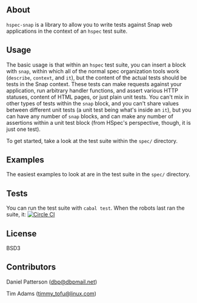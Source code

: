 ## About

`hspec-snap` is a library to allow you to write tests against Snap web
applications in the context of an `hspec` test suite.

## Usage

The basic usage is that within an `hspec` test suite, you can insert a
block with `snap`, within which all of the normal spec organization
tools work (`describe`, `context`, and `it`), but the content of the
actual tests should be tests in the Snap context. These tests can make
requests against your application, run arbitrary handler functions,
and assert various HTTP statuses, content of HTML pages, or just plain
unit tests. You can't mix in other types of tests within the `snap`
block, and you can't share values between different unit tests (a unit
test being what's inside an `it`), but you can have any number of
`snap` blocks, and can make any number of assertions within a unit
test block (from HSpec's perspective, though, it is just one test).

To get started, take a look at the test suite within the `spec/`
directory.

## Examples

The easiest examples to look at are in the test suite in the `spec/`
directory.

## Tests

You can run the test suite with `cabal test`. When the robots 
last ran the suite, it: [![Circle CI](https://circleci.com/gh/dbp/hspec-snap.svg?style=svg&circle-token=cb855793cfa202fa807ffaf6adb3be979be457b3)](https://circleci.com/gh/dbp/hspec-snap)

## License

BSD3

## Contributors

Daniel Patterson (dbp@dbpmail.net)

Tim Adams (timmy_tofu@linux.com)
